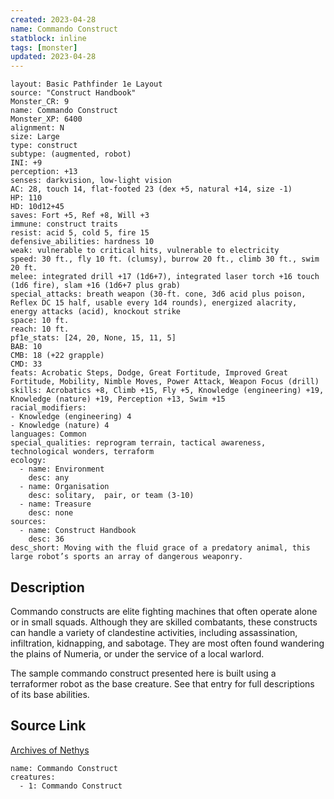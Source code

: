 ```yaml
---
created: 2023-04-28
name: Commando Construct
statblock: inline
tags: [monster]
updated: 2023-04-28
---
```

```statblock
layout: Basic Pathfinder 1e Layout
source: "Construct Handbook"
Monster_CR: 9
name: Commando Construct
Monster_XP: 6400
alignment: N
size: Large
type: construct
subtype: (augmented, robot)
INI: +9
perception: +13
senses: darkvision, low-light vision
AC: 28, touch 14, flat-footed 23 (dex +5, natural +14, size -1)
HP: 110
HD: 10d12+45
saves: Fort +5, Ref +8, Will +3
immune: construct traits
resist: acid 5, cold 5, fire 15
defensive_abilities: hardness 10
weak: vulnerable to critical hits, vulnerable to electricity
speed: 30 ft., fly 10 ft. (clumsy), burrow 20 ft., climb 30 ft., swim 20 ft.
melee: integrated drill +17 (1d6+7), integrated laser torch +16 touch (1d6 fire), slam +16 (1d6+7 plus grab)
special_attacks: breath weapon (30-ft. cone, 3d6 acid plus poison, Reflex DC 15 half, usable every 1d4 rounds), energized alacrity, energy attacks (acid), knockout strike
space: 10 ft.
reach: 10 ft.
pf1e_stats: [24, 20, None, 15, 11, 5]
BAB: 10
CMB: 18 (+22 grapple)
CMD: 33
feats: Acrobatic Steps, Dodge, Great Fortitude, Improved Great Fortitude, Mobility, Nimble Moves, Power Attack, Weapon Focus (drill)
skills: Acrobatics +8, Climb +15, Fly +5, Knowledge (engineering) +19, Knowledge (nature) +19, Perception +13, Swim +15
racial_modifiers:
- Knowledge (engineering) 4
- Knowledge (nature) 4
languages: Common
special_qualities: reprogram terrain, tactical awareness, technological wonders, terraform
ecology:
  - name: Environment
    desc: any
  - name: Organisation
    desc: solitary,  pair, or team (3-10)
  - name: Treasure
    desc: none
sources:
  - name: Construct Handbook
    desc: 36
desc_short: Moving with the fluid grace of a predatory animal, this large robot’s sports an array of dangerous weaponry.
```
## Description
Commando constructs are elite fighting machines that often operate alone or in small squads. Although they are skilled combatants, these constructs can handle a variety of clandestine activities, including assassination, infiltration, kidnapping, and sabotage. They are most often found wandering the plains of Numeria, or under the service of a local warlord.

 The sample commando construct presented here is built using a terraformer robot  as the base creature. See that entry for full descriptions of its base abilities.
## Source Link
[Archives of Nethys](https://aonprd.com/MonsterDisplay.aspx?ItemName=Commando%20Construct)
```encounter-table
name: Commando Construct
creatures:
  - 1: Commando Construct
```
